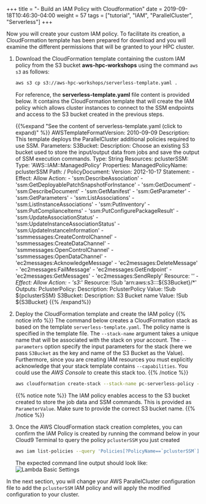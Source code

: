 +++
title = "- Build an IAM Policy with Cloudformation"
date = 2019-09-18T10:46:30-04:00
weight = 57
tags = ["tutorial", "IAM", "ParallelCluster", "Serverless"]
+++

Now you will create your custom IAM policy. To facilitate its creation, a CloudFormation template has been prepared for download and you will examine the different permissions that will be granted to your HPC cluster.

1. Download the CloudFormation template containing the custom IAM policy from the S3 bucket **aws-hpc-workshops** using the command `aws s3` as follows:
    ```bash
    aws s3 cp s3://aws-hpc-workshops/serverless-template.yaml .
    ```
    For reference, the **serverless-template.yaml** file content is provided below. It contains the CloudFormation template that will create the IAM policy which allows cluster instances to connect to the SSM endpoints and access to the S3 bucket created in the previous steps.


    {{%expand "See the content of serverless-template.yaml (click to expand)" %}}
    AWSTemplateFormatVersion: 2010-09-09
    Description: This template deploys the ParallelCluster additional policies required to use SSM.
    Parameters:
      S3Bucket:
        Description: Choose an existing S3 bucket used to store the input/output data from jobs and save the    output of SSM execution commands.
        Type: String
    Resources:
      pclusterSSM:
        Type: 'AWS::IAM::ManagedPolicy'
        Properties:
          ManagedPolicyName: pclusterSSM
          Path: /
          PolicyDocument:
            Version: 2012-10-17
            Statement:
              - Effect: Allow
                Action:
                  - 'ssm:DescribeAssociation'
                  - 'ssm:GetDeployablePatchSnapshotForInstance'
                  - 'ssm:GetDocument'
                  - 'ssm:DescribeDocument'
                  - 'ssm:GetManifest'
                  - 'ssm:GetParameter'
                  - 'ssm:GetParameters'
                  - 'ssm:ListAssociations'
                  - 'ssm:ListInstanceAssociations'
                  - 'ssm:PutInventory'
                  - 'ssm:PutComplianceItems'
                  - 'ssm:PutConfigurePackageResult'
                  - 'ssm:UpdateAssociationStatus'
                  - 'ssm:UpdateInstanceAssociationStatus'
                  - 'ssm:UpdateInstanceInformation'
                  - 'ssmmessages:CreateControlChannel'
                  - 'ssmmessages:CreateDataChannel'
                  - 'ssmmessages:OpenControlChannel'
                  - 'ssmmessages:OpenDataChannel'
                  - 'ec2messages:AcknowledgeMessage'
                  - 'ec2messages:DeleteMessage'
                  - 'ec2messages:FailMessage'
                  - 'ec2messages:GetEndpoint'
                  - 'ec2messages:GetMessages'
                  - 'ec2messages:SendReply'
                Resource: '*'
              - Effect: Allow
                Action:
                  - 's3:*'
                Resource: !Sub 'arn:aws:s3:::${S3Bucket}/*'
    Outputs:
      PclusterPolicy:
        Description: PclusterPolicy
        Value: !Sub ${pclusterSSM}
      S3Bucket:
        Description: S3 Bucket name
        Value: !Sub ${S3Bucket}
    {{% /expand%}}

2. Deploy the CloudFormation template and create the IAM policy
    {{% notice info %}}
The command below creates a CloudFormation stack as based on the template `serverless-template.yaml`. The policy name is specified in the template file. The `--stack-name` argument takes a unique name that will be associated with the stack on your account. The `--parameters` option specify the input parameters for the stack (here we pass `S3Bucket` as the key and name of the S3 Bucket as the Value). Furthermore, since you are creating IAM resources you must explicitly acknowledge that your stack template contains `--capabilities`. You could use the *AWS Console* to create this stack too.
{{% /notice %}}

    ```bash
    aws cloudformation create-stack --stack-name pc-serverless-policy --parameters ParameterKey=S3Bucket,ParameterValue=serverless-${BUCKET_POSTFIX} --template-body file://serverless-template.yaml --capabilities CAPABILITY_NAMED_IAM --region us-east-1
    ```
    {{% notice note %}}
The IAM policy enables access to the S3 bucket created to store the job data and SSM commands. This is provided as `ParameterValue`. Make sure to provide the correct S3 bucket name.
{{% /notice %}}

3. Once the AWS CloudFormation stack creation completes, you can confirm the IAM Policy is created by running the command below in your Cloud9 Terminal to query the policy `pclusterSSM` you just created

   ```bash
   aws iam list-policies --query 'Policies[?PolicyName==`pclusterSSM`]'
   ```

   The expected command line output should look like:
![Lambda Basic Settings](/images/serverless/iam-policy-result.png)

In the next section, you will change your AWS ParallelCluster configuration file to add the `pclusterSSM` IAM policy and will apply the modified configuration to your cluster.


<!-- {{% notice tip %}}
You don't actually need to download the Cloudformation template to your Cloud9 instance. Indeed, it is possible to run Cloudformation templates that are already stored on S3. For that matter you could replace the `--template-file file://serverless-template.yaml` by the argument `--template-url https://aws-hpc-workshops.s3.amazonaws.com/serverless-template.yaml` and it will work as well.
{{% /notice %}} -->
